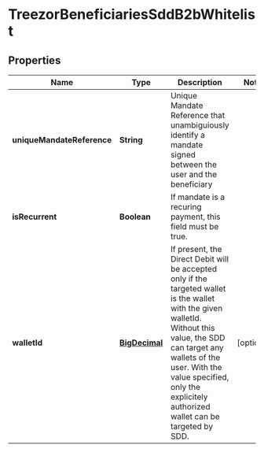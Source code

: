
# TreezorBeneficiariesSddB2bWhitelist

## Properties
Name | Type | Description | Notes
------------ | ------------- | ------------- | -------------
**uniqueMandateReference** | **String** | Unique Mandate Reference that unambiguiously identify a mandate signed between the user and the beneficiary | 
**isRecurrent** | **Boolean** | If mandate is a recuring payment, this field must be true. | 
**walletId** | [**BigDecimal**](BigDecimal.md) | If present, the Direct Debit will be accepted only if the targeted wallet is the wallet with the given walletId. Without this value, the SDD can target any wallets of the user. With the value specified, only the explicitely authorized wallet can be targeted by SDD. |  [optional]



